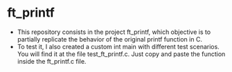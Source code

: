 # ft_printf
- This repository consists in the project ft_printf, which objective is to partially replicate the behavior of the original printf function in C.
- To test it, I also created a custom int main with different test scenarios. You will find it at the file test_ft_printf.c. Just copy and paste the function inside the ft_printf.c file.
